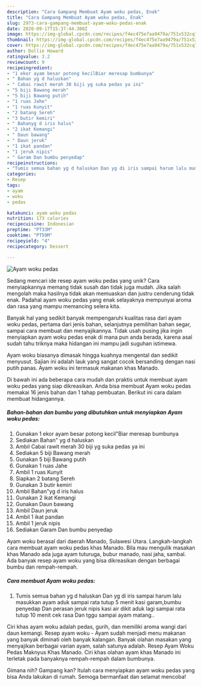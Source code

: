 ```yaml
---
description: "Cara Gampang Membuat Ayam woku pedas, Enak"
title: "Cara Gampang Membuat Ayam woku pedas, Enak"
slug: 2973-cara-gampang-membuat-ayam-woku-pedas-enak
date: 2020-09-17T15:37:44.308Z
image: https://img-global.cpcdn.com/recipes/f4ec475e7aa9479a/751x532cq70/ayam-woku-pedas-foto-resep-utama.jpg
thumbnail: https://img-global.cpcdn.com/recipes/f4ec475e7aa9479a/751x532cq70/ayam-woku-pedas-foto-resep-utama.jpg
cover: https://img-global.cpcdn.com/recipes/f4ec475e7aa9479a/751x532cq70/ayam-woku-pedas-foto-resep-utama.jpg
author: Dollie Howard
ratingvalue: 3.2
reviewcount: 9
recipeingredient:
- "1 ekor ayam besar potong kecilBiar meresap bumbunya"
- " Bahan yg d haluskan"
- " Cabai rawit merah 30 biji yg suka pedas ya ini"
- "5 biji Bawang merah"
- "5 biji Bawang putih"
- "1 ruas Jahe"
- "1 ruas Kunyit"
- "2 batang Sereh"
- "3 butir kemiri"
- " Bahanyg d iris halus"
- "2 ikat Kemangi"
- " Daun bawang"
- " Daun jeruk"
- "1 ikat pandan"
- "1 jeruk nipis"
- " Garam Dan bumbu penyedap"
recipeinstructions:
- "Tumis semua bahan yg d haluskan Dan yg di iris sampai harum lalu masukkan ayam aduk sampai rata tutup 5 menit kasi garam,bumbu penyedap Dan perasan jeruk nipis kasi air dikit aduk lagi sampai rata tutup 10 menit cek rasa Dan tggu sampai ayam matang.."
categories:
- Resep
tags:
- ayam
- woku
- pedas

katakunci: ayam woku pedas 
nutrition: 173 calories
recipecuisine: Indonesian
preptime: "PT33M"
cooktime: "PT59M"
recipeyield: "4"
recipecategory: Dessert

---
```



![Ayam woku pedas](https://img-global.cpcdn.com/recipes/f4ec475e7aa9479a/751x532cq70/ayam-woku-pedas-foto-resep-utama.jpg)

Sedang mencari ide resep ayam woku pedas yang unik? Cara menyiapkannya memang tidak susah dan tidak juga mudah. Jika salah mengolah maka hasilnya tidak akan memuaskan dan justru cenderung tidak enak. Padahal ayam woku pedas yang enak selayaknya mempunyai aroma dan rasa yang mampu memancing selera kita.

Banyak hal yang sedikit banyak mempengaruhi kualitas rasa dari ayam woku pedas, pertama dari jenis bahan, selanjutnya pemilihan bahan segar, sampai cara membuat dan menyajikannya. Tidak usah pusing jika ingin menyiapkan ayam woku pedas enak di mana pun anda berada, karena asal sudah tahu triknya maka hidangan ini mampu jadi suguhan istimewa.

Ayam woku biasanya dimasak hingga kuahnya mengental dan sedikit menyusut. Sajian ini adalah lauk yang sangat cocok bersanding dengan nasi putih panas. Ayam woku ini termasuk makanan khas Manado.


Di bawah ini ada beberapa cara mudah dan praktis untuk membuat ayam woku pedas yang siap dikreasikan. Anda bisa membuat Ayam woku pedas memakai 16 jenis bahan dan 1 tahap pembuatan. Berikut ini cara dalam membuat hidangannya.

<!--inarticleads1-->

##### Bahan-bahan dan bumbu yang dibutuhkan untuk menyiapkan Ayam woku pedas:

1. Gunakan 1 ekor ayam besar potong kecil&#34;Biar meresap bumbunya
1. Sediakan  Bahan&#34; yg d haluskan
1. Ambil  Cabai rawit merah 30 biji yg suka pedas ya ini
1. Sediakan 5 biji Bawang merah
1. Gunakan 5 biji Bawang putih
1. Gunakan 1 ruas Jahe
1. Ambil 1 ruas Kunyit
1. Siapkan 2 batang Sereh
1. Gunakan 3 butir kemiri
1. Ambil  Bahan&#34;yg d iris halus
1. Gunakan 2 ikat Kemangi
1. Gunakan  Daun bawang
1. Ambil  Daun jeruk
1. Ambil 1 ikat pandan
1. Ambil 1 jeruk nipis
1. Sediakan  Garam Dan bumbu penyedap


Ayam woku berasal dari daerah Manado, Sulawesi Utara. Langkah-langkah cara membuat ayam woku pedas khas Manado. Bila mau mengulik masakan khas Manado ada juga ayam tuturuga, bubur manado, nasi jaha, sambal. Ada banyak resep ayam woku yang bisa dikreasikan dengan berbagai bumbu dan rempah-rempah. 

<!--inarticleads2-->

##### Cara membuat Ayam woku pedas:

1. Tumis semua bahan yg d haluskan Dan yg di iris sampai harum lalu masukkan ayam aduk sampai rata tutup 5 menit kasi garam,bumbu penyedap Dan perasan jeruk nipis kasi air dikit aduk lagi sampai rata tutup 10 menit cek rasa Dan tggu sampai ayam matang..


Ciri khas ayam woku adalah pedas, gurih, dan memiliki aroma wangi dari daun kemangi. Resep ayam woku - Ayam sudah menjadi menu makanan yang banyak diminati oleh banyak kalangan. Banyak olahan masakan yang menyajikan berbagai varian ayam, salah satunya adalah. Resep Ayam Woku Pedas Maknyus Khas Manado. Ciri khas olahan ayam khas Manado ini terletak pada banyaknya rempah-rempah dalam bumbunya. 

Gimana nih? Gampang kan? Itulah cara menyiapkan ayam woku pedas yang bisa Anda lakukan di rumah. Semoga bermanfaat dan selamat mencoba!
